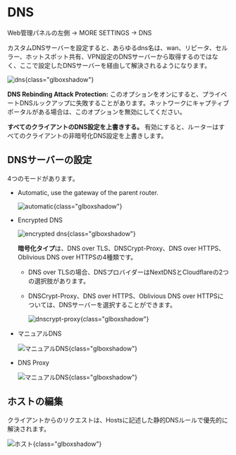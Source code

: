 # DNS

Web管理パネルの左側 -> MORE SETTINGS -> DNS

カスタムDNSサーバーを設定すると、あらゆるdns名は、wan、リピータ、セルラー、ホットスポット共有、VPN設定のDNSサーバーから取得するのではなく、ここで設定したDNSサーバーを経由して解決されるようになります。

![dns](https://static.gl-inet.com/docs/en/4/tutorials/dns/dns_page.png){class="glboxshadow"}

**DNS Rebinding Attack Protection:** このオプションをオンにすると、プライベートDNSルックアップに失敗することがあります。ネットワークにキャプティブポータルがある場合は、このオプションを無効にしてください。

**すべてのクライアントのDNS設定を上書きする。** 有効にすると、ルーターはすべてのクライアントの非暗号化DNS設定を上書きします。

## DNSサーバーの設定

4つのモードがあります。

- Automatic, use the gateway of the parent router.

    ![automatic](https://static.gl-inet.com/docs/en/4/tutorials/dns/dns_server_settings_automatic.png){class="glboxshadow"}

- Encrypted DNS

    ![encrypted dns](https://static.gl-inet.com/docs/en/4/tutorials/dns/dns_server_settings_encrypted_dns.png){class="glboxshadow"}

    **暗号化タイプ**は、DNS over TLS、DNSCrypt-Proxy、DNS over HTTPS、Oblivious DNS over HTTPSの4種類です。

    - DNS over TLSの場合、DNSプロバイダーはNextDNSとCloudflareの2つの選択肢があります。

    - DNSCrypt-Proxy、DNS over HTTPS、Oblivious DNS over HTTPSについては、DNSサーバーを選択することができます。

        ![dnscrypt-proxy](https://static.gl-inet.com/docs/en/4/tutorials/dns/dnscrypt-proxy.png){class="glboxshadow"}

- マニュアルDNS

    ![マニュアルDNS](https://static.gl-inet.com/docs/en/4/tutorials/dns/dns_server_settings_manual_dns.png){class="glboxshadow"}

- DNS Proxy

    ![マニュアルDNS](https://static.gl-inet.com/docs/en/4/tutorials/dns/dns_server_settings_dns_proxy.png){class="glboxshadow"}

## ホストの編集

クライアントからのリクエストは、Hostsに記述した静的DNSルールで優先的に解決されます。

![ホスト](https://static.gl-inet.com/docs/en/4/tutorials/dns/edit_hosts.png){class="glboxshadow"}
